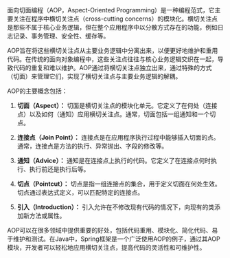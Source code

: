 面向切面编程（AOP，Aspect-Oriented Programming）是一种编程范式，它主要关注在程序中横切关注点（cross-cutting concerns）的模块化。横切关注点是那些不属于核心业务逻辑，但在整个应用程序中以分散方式存在的功能，例如日志记录、事务管理、安全性、缓存等。

AOP旨在将这些横切关注点从主要业务逻辑中分离出来，以便更好地维护和重用代码。在传统的面向对象编程中，这些关注点往往与核心业务逻辑交织在一起，导致代码的重复和难以维护。AOP通过将横切关注点独立出来，通过特殊的方式（切面）来管理它们，实现了横切关注点与主要业务逻辑的解耦。

AOP的主要概念包括：

1. **切面（Aspect）：** 切面是横切关注点的模块化单元。它定义了在何处（连接点）以及如何（通知）应用横切关注点。通常，切面包括一组通知和一个切点。

2. **连接点（Join Point）：** 连接点是在应用程序执行过程中能够插入切面的点。通常，连接点是方法的执行、异常抛出、字段的修改等。

3. **通知（Advice）：** 通知是在连接点上执行的代码。它定义了在连接点何时执行、执行前还是执行后等。

4. **切点（Pointcut）：** 切点是指一组连接点的集合，用于定义切面在何处生效。切点通过表达式定义，可以匹配特定的连接点。

5. **引入（Introduction）：** 引入允许在不修改现有代码的情况下，向现有的类添加新方法或属性。

AOP可以在很多领域中提供重要的好处，包括代码重用、模块化、简化代码、易于维护和测试。在Java中，Spring框架是一个广泛使用AOP的例子，通过其AOP模块，开发者可以轻松地应用横切关注点，提高代码的灵活性和可维护性。